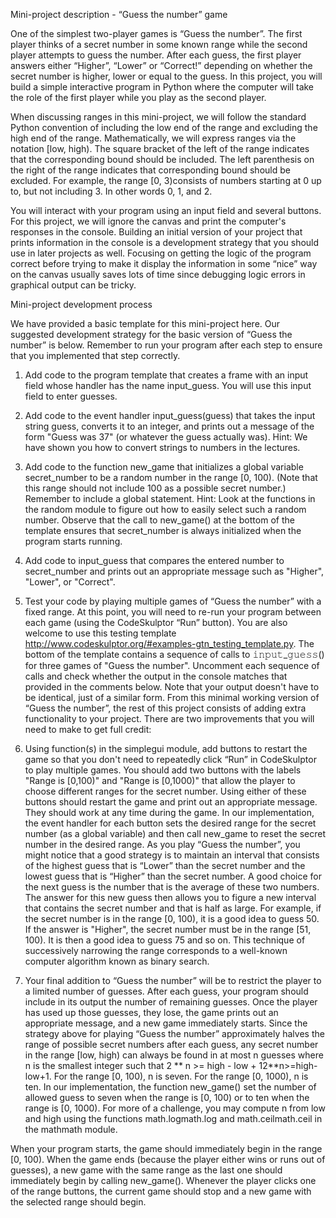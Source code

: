 
Mini-project description - “Guess the number” game

One of the simplest two-player games is “Guess the number”. The first player thinks of a secret number in some known range while the second player attempts to guess the number. After each guess, the first player answers either “Higher”, “Lower” or “Correct!” depending on whether the secret number is higher, lower or equal to the guess. In this project, you will build a simple interactive program in Python where the computer will take the role of the first player while you play as the second player.

When discussing ranges in this mini-project, we will follow the standard Python convention of including the low end of the range and excluding the high end of the range. Mathematically, we will express ranges via the notation [low, high). The square bracket of the left of the range indicates that the corresponding bound should be included. The left parenthesis on the right of the range indicates that corresponding bound should be excluded. For example, the range [0, 3)consists of numbers starting at 0 up to, but not including 3. In other words 0, 1, and 2.

You will interact with your program using an input field and several buttons. For this project, we will ignore the canvas and print the computer's responses in the console. Building an initial version of your project that prints information in the console is a development strategy that you should use in later projects as well. Focusing on getting the logic of the program correct before trying to make it display the information in some “nice” way on the canvas usually saves lots of time since debugging logic errors in graphical output can be tricky.

Mini-project development process

We have provided a basic template for this mini-project here. Our suggested development strategy for the basic version of “Guess the number” is below. Remember to run your program after each step to ensure that you implemented that step correctly.

1.	Add code to the program template that creates a frame with an input field whose handler has the name input_guess. You will use this input field to enter guesses.

2.	Add code to the event handler input_guess(guess) that takes the input string guess, converts it to an integer, and prints out a message of the form "Guess was 37" (or whatever the guess actually was). Hint: We have shown you how to convert strings to numbers in the lectures.

3.	Add code to the function new_game that initializes a global variable secret_number to be a random number in the range [0, 100). (Note that this range should not include 100 as a possible secret number.) Remember to include a global statement. Hint: Look at the functions in the random module to figure out how to easily select such a random number. Observe that the call to new_game() at the bottom of the template ensures that secret_number is always initialized when the program starts running.

4.	Add code to input_guess that compares the entered number to secret_number and prints out an appropriate message such as "Higher", "Lower", or "Correct".

5.	Test your code by playing multiple games of “Guess the number” with a fixed range. At this point, you will need to re-run your program between each game (using the CodeSkulptor “Run” button). You are also welcome to use this testing template http://www.codeskulptor.org/#examples-gtn_testing_template.py. The bottom of the template contains a sequence of calls to 𝚒𝚗𝚙𝚞𝚝_𝚐𝚞𝚎𝚜𝚜() for three games of "Guess the number". Uncomment each sequence of calls and check whether the output in the console matches that provided in the comments below. Note that your output doesn't have to be identical, just of a similar form.
From this minimal working version of “Guess the number”, the rest of this project consists of adding extra functionality to your project. There are two improvements that you will need to make to get full credit:

6.	Using function(s) in the simplegui module, add buttons to restart the game so that you don't need to repeatedly click “Run” in CodeSkulptor to play multiple games. You should add two buttons with the labels "Range is [0,100)" and "Range is [0,1000)" that allow the player to choose different ranges for the secret number. Using either of these buttons should restart the game and print out an appropriate message. They should work at any time during the game. In our implementation, the event handler for each button sets the desired range for the secret number (as a global variable) and then call new_game to reset the secret number in the desired range. As you play “Guess the number”, you might notice that a good strategy is to maintain an interval that consists of the highest guess that is “Lower” than the secret number and the lowest guess that is “Higher” than the secret number. A good choice for the next guess is the number that is the average of these two numbers. The answer for this new guess then allows you to figure a new interval that contains the secret number and that is half as large. For example, if the secret number is in the range [0, 100), it is a good idea to guess 50. If the answer is "Higher", the secret number must be in the range [51, 100). It is then a good idea to guess 75 and so on. This technique of successively narrowing the range corresponds to a well-known computer algorithm known as binary search.

7.	Your final addition to “Guess the number” will be to restrict the player to a limited number of guesses. After each guess, your program should include in its output the number of remaining guesses. Once the player has used up those guesses, they lose, the game prints out an appropriate message, and a new game immediately starts. Since the strategy above for playing “Guess the number” approximately halves the range of possible secret numbers after each guess, any secret number in the range [low, high) can always be found in at most n guesses where n is the smallest integer such that 2 ** n >= high - low + 12**n>=high-low+1. For the range [0, 100), n is seven. For the range [0, 1000), n is ten. In our implementation, the function new_game() set the number of allowed guess to seven when the range is [0, 100) or to ten when the range is [0, 1000). For more of a challenge, you may compute n from low and high using the functions math.logmath.log and math.ceilmath.ceil in the mathmath module.

When your program starts, the game should immediately begin in the range [0, 100). When the game ends (because the player either wins or runs out of guesses), a new game with the same range as the last one should immediately begin by calling new_game(). Whenever the player clicks one of the range buttons, the current game should stop and a new game with the selected range should begin.
